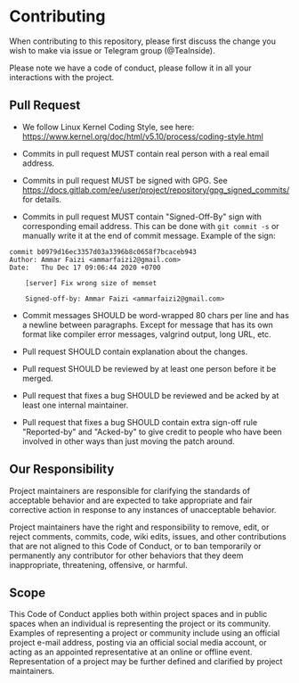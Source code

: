 # Contributing

When contributing to this repository, please first discuss the change
you wish to make via issue or Telegram group (@TeaInside).

Please note we have a code of conduct, please follow it in all your
interactions with the project.

## Pull Request

- We follow Linux Kernel Coding Style, see here:
https://www.kernel.org/doc/html/v5.10/process/coding-style.html

- Commits in pull request MUST contain real person with a real email
address.

- Commits in pull request MUST be signed with GPG.
See https://docs.gitlab.com/ee/user/project/repository/gpg_signed_commits/
for details.

- Commits in pull request MUST contain "Signed-Off-By" sign with
corresponding email address. This can be done with `git commit -s` or
manually write it at the end of commit message. Example of the sign:
```
commit b0979d16ec3357d03a3396b8c0658f7bcaceb943
Author: Ammar Faizi <ammarfaizi2@gmail.com>
Date:   Thu Dec 17 09:06:44 2020 +0700

    [server] Fix wrong size of memset
    
    Signed-off-by: Ammar Faizi <ammarfaizi2@gmail.com>

```

- Commit messages SHOULD be word-wrapped 80 chars per line and has a
newline between paragraphs. Except for message that has its own format
like compiler error messages, valgrind output, long URL, etc.

- Pull request SHOULD contain explanation about the changes.

- Pull request SHOULD be reviewed by at least one person before it be
merged.

- Pull request that fixes a bug SHOULD be reviewed and be acked by
at least one internal maintainer.

- Pull request that fixes a bug SHOULD contain extra sign-off rule
"Reported-by" and "Acked-by" to give credit to people who have been
involved in other ways than just moving the patch around.


## Our Responsibility
Project maintainers are responsible for clarifying the standards of
acceptable behavior and are expected to take appropriate and fair
corrective action in response to any instances of unacceptable behavior.

Project maintainers have the right and responsibility to remove, edit,
or reject comments, commits, code, wiki edits, issues, and other
contributions that are not aligned to this Code of Conduct, or to ban
temporarily or permanently any contributor for other behaviors that they
deem inappropriate, threatening, offensive, or harmful.

## Scope
This Code of Conduct applies both within project spaces and in public
spaces when an individual is representing the project or its community.
Examples of representing a project or community include using an
official project e-mail address, posting via an official social media
account, or acting as an appointed representative at an online or
offline event. Representation of a project may be further defined and
clarified by project maintainers.
